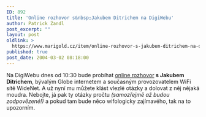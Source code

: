 ```yaml
---
ID: 892
title: 'Online rozhovor s&nbsp;Jakubem Ditrichem na DigiWebu'
author: Patrick Zandl
post_excerpt: ""
layout: post
oldlink: >
  https://www.marigold.cz/item/online-rozhovor-s-jakubem-ditrichem-na-digiwebu
published: true
post_date: 2004-03-02 08:18:00
---
```

Na DigiWebu dnes od 10:30 bude probíhat <A href="http://www.digiweb.cz/ditrich" target=_blank>online rozhovor</A> <STRONG>s Jakubem Ditrichem</STRONG>, bývalým Globe internetem a současným provozovatelem WiFi sítě WideNet. A už nyní mu můžete klást vlezlé otázky a dolovat z něj nějaká moudra. Nebojte, já pak ty otázky pročtu <EM>(samozřejmě až budou zodpovězené!)</EM> a pokud tam bude něco wifologicky zajímavého, tak na to upozorním.